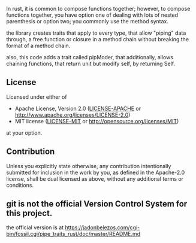 In rust, it is common to compose functions together; however, to compose functions together, you have option one of dealing with lots of nested parenthesis or option two; you commonly use the method syntax. 

the library creates traits that apply to every type, 
that allow "piping" data through, a free function or closure
in a method chain without breaking the format of a method chain.

also, this code adds a trait called pipModer, that additionally,
allows chaining functions, that return unit but modify self,
by returning Self.


## License

Licensed under either of

 * Apache License, Version 2.0
   ([LICENSE-APACHE](LICENSE-APACHE) or http://www.apache.org/licenses/LICENSE-2.0)
 * MIT license
   ([LICENSE-MIT](LICENSE-MIT) or http://opensource.org/licenses/MIT)

at your option.

## Contribution

Unless you explicitly state otherwise, any contribution intentionally submitted
for inclusion in the work by you, as defined in the Apache-2.0 license, shall be
dual licensed as above, without any additional terms or conditions.

## git is not the official Version Control System for this project. 
the official version is at <https://jadonbelezos.com/cgi-bin/fossil.cgi/pipe_traits_rust/doc/master/README.md>